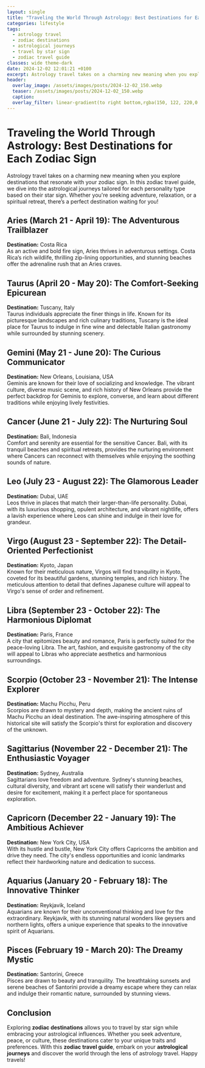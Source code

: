 ```yaml
---
layout: single
title: "Traveling the World Through Astrology: Best Destinations for Each Zodiac Sign"
categories: lifestyle
tags:
  - astrology travel
  - zodiac destinations
  - astrological journeys
  - travel by star sign
  - zodiac travel guide
classes: wide theme-dark
date: 2024-12-02 12:01:21 +0100
excerpt: Astrology travel takes on a charming new meaning when you explore destinations that resonate with your zodiac sign. In this zodiac travel guide, we dive int...
header:
  overlay_image: /assets/images/posts/2024-12-02_150.webp
  teaser: /assets/images/posts/2024-12-02_150.webp
  caption: 
  overlay_filter: linear-gradient(to right bottom,rgba(150, 122, 220,0.8), rgba(255,245,208,0.5))
---
```


# Traveling the World Through Astrology: Best Destinations for Each Zodiac Sign

Astrology travel takes on a charming new meaning when you explore destinations that resonate with your zodiac sign. In this zodiac travel guide, we dive into the astrological journeys tailored for each personality type based on their star sign. Whether you're seeking adventure, relaxation, or a spiritual retreat, there’s a perfect destination waiting for you!

## Aries (March 21 - April 19): The Adventurous Trailblazer

**Destination:** Costa Rica  
As an active and bold fire sign, Aries thrives in adventurous settings. Costa Rica’s rich wildlife, thrilling zip-lining opportunities, and stunning beaches offer the adrenaline rush that an Aries craves. 

## Taurus (April 20 - May 20): The Comfort-Seeking Epicurean

**Destination:** Tuscany, Italy  
Taurus individuals appreciate the finer things in life. Known for its picturesque landscapes and rich culinary traditions, Tuscany is the ideal place for Taurus to indulge in fine wine and delectable Italian gastronomy while surrounded by stunning scenery.

## Gemini (May 21 - June 20): The Curious Communicator

**Destination:** New Orleans, Louisiana, USA  
Geminis are known for their love of socializing and knowledge. The vibrant culture, diverse music scene, and rich history of New Orleans provide the perfect backdrop for Geminis to explore, converse, and learn about different traditions while enjoying lively festivities.

## Cancer (June 21 - July 22): The Nurturing Soul

**Destination:** Bali, Indonesia  
Comfort and serenity are essential for the sensitive Cancer. Bali, with its tranquil beaches and spiritual retreats, provides the nurturing environment where Cancers can reconnect with themselves while enjoying the soothing sounds of nature.

## Leo (July 23 - August 22): The Glamorous Leader

**Destination:** Dubai, UAE  
Leos thrive in places that match their larger-than-life personality. Dubai, with its luxurious shopping, opulent architecture, and vibrant nightlife, offers a lavish experience where Leos can shine and indulge in their love for grandeur.

## Virgo (August 23 - September 22): The Detail-Oriented Perfectionist

**Destination:** Kyoto, Japan  
Known for their meticulous nature, Virgos will find tranquility in Kyoto, coveted for its beautiful gardens, stunning temples, and rich history. The meticulous attention to detail that defines Japanese culture will appeal to Virgo's sense of order and refinement.

## Libra (September 23 - October 22): The Harmonious Diplomat

**Destination:** Paris, France  
A city that epitomizes beauty and romance, Paris is perfectly suited for the peace-loving Libra. The art, fashion, and exquisite gastronomy of the city will appeal to Libras who appreciate aesthetics and harmonious surroundings.

## Scorpio (October 23 - November 21): The Intense Explorer

**Destination:** Machu Picchu, Peru  
Scorpios are drawn to mystery and depth, making the ancient ruins of Machu Picchu an ideal destination. The awe-inspiring atmosphere of this historical site will satisfy the Scorpio's thirst for exploration and discovery of the unknown.

## Sagittarius (November 22 - December 21): The Enthusiastic Voyager

**Destination:** Sydney, Australia  
Sagittarians love freedom and adventure. Sydney's stunning beaches, cultural diversity, and vibrant art scene will satisfy their wanderlust and desire for excitement, making it a perfect place for spontaneous exploration.

## Capricorn (December 22 - January 19): The Ambitious Achiever

**Destination:** New York City, USA  
With its hustle and bustle, New York City offers Capricorns the ambition and drive they need. The city's endless opportunities and iconic landmarks reflect their hardworking nature and dedication to success.

## Aquarius (January 20 - February 18): The Innovative Thinker

**Destination:** Reykjavik, Iceland  
Aquarians are known for their unconventional thinking and love for the extraordinary. Reykjavik, with its stunning natural wonders like geysers and northern lights, offers a unique experience that speaks to the innovative spirit of Aquarians.

## Pisces (February 19 - March 20): The Dreamy Mystic

**Destination:** Santorini, Greece  
Pisces are drawn to beauty and tranquility. The breathtaking sunsets and serene beaches of Santorini provide a dreamy escape where they can relax and indulge their romantic nature, surrounded by stunning views.

## Conclusion

Exploring **zodiac destinations** allows you to travel by star sign while embracing your astrological influences. Whether you seek adventure, peace, or culture, these destinations cater to your unique traits and preferences. With this **zodiac travel guide**, embark on your **astrological journeys** and discover the world through the lens of astrology travel. Happy travels!
